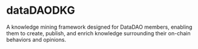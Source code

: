 # dataDAODKG
A knowledge mining framework designed for DataDAO members, enabling them to create, publish, and enrich knowledge surrounding their on-chain behaviors and opinions.
